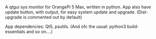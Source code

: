 A qtgui sys monitor for OrangePi 5 Max, written in python. App also have update button, with output, for easy system update and upgrade. (Dist-upgrade is commented out by default)

App dependencies: Qt5, psutils. (And ofc the usual: python3 build-essentials and so on....)

